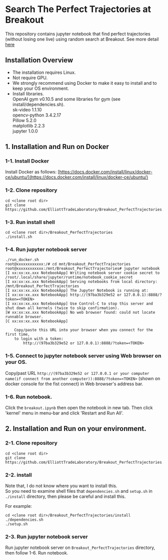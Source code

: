 # Search The Perfect Trajectories at Breakout

This repository contains jupyter notebook that find perfect trajectories (without losing one live) using random search at Breakout.
See more detail [here](https://elliotttradelaboratory.github.io/Search_Perfect_Trajectories/)

## Installation Overview

* The installation requires Linux.
* Not require GPU.
* We strongly recommend using Docker to make it easy to install and to keep your OS environment.
* Install libraries.<br>
  OpenAI gym v0.10.5 and some libraries for gym (see install/dependencies.sh).<br>
  sk-video 1.1.10<br>
  opencv-python 3.4.2.17<br>
  Pillow 5.2.0<br>
  matplotlib 2.2.3<br>
  jupyter 1.0.0


## 1. Installation and Run on Docker
### 1-1. Install Docker

Install Docker as follows:
[https://docs.docker.com/install/linux/docker-ce/ubuntu/](https://docs.docker.com/install/linux/docker-ce/ubuntu/)

### 1-2. Clone repository

```
cd <clone root dir>
git clone https://github.com/ElliottTradeLaboratory/Breakout_PerfectTrajectories.git
```

### 1-3. Run install shell

```
cd <clone root dir>/Breakout_PerfectTrajectories
./install.sh
```

### 1-4. Run jupyter notebook server

```
./run_docker.sh
root@xxxxxxxxxxxx:/# cd mnt/Breakout_PerfectTrajectories
root@xxxxxxxxxxxx:/mnt/Breakout_PerfectTrajectories# jupyter notebook
[I xx:xx:xx.xxx NotebookApp] Writing notebook server cookie secret to /root/.local/share/jupyter/runtime/notebook_cookie_secret
[I xx:xx:xx.xxx NotebookApp] Serving notebooks from local directory: /mnt/Breakout_PerfectTrajectories
[I xx:xx:xx.xxx NotebookApp] The Jupyter Notebook is running at:
[I xx:xx:xx.xxx NotebookApp] http://(97ba3b329e52 or 127.0.0.1):8888/?token=<TOKEN>
[I xx:xx:xx.xxx NotebookApp] Use Control-C to stop this server and shut down all kernels (twice to skip confirmation).
[W xx:xx:xx.xxx NotebookApp] No web browser found: could not locate runnable browser.
[C xx:xx:xx.xxx NotebookApp]

    Copy/paste this URL into your browser when you connect for the first time,
    to login with a token:
        http://(97ba3b329e52 or 127.0.0.1):8888/?token=<TOKEN>
```

### 1-5. Connect to jupyter notebook server using Web browser on your OS.

Copy/past URL ```http://(97ba3b329e52 or 127.0.0.1 or your computer name(if connect from another computer)):8888/?token=<TOKEN>``` (shown on docker console for the fist connect) in Web browser's address bar.

### 1-6. Run notebook.

Click the ```breakout.ipynb``` then open the notebook in new tab.
Then click 'kernel' menu in menu-bar and click 'Restart and Run All'.

## 2. Installation and Run on your environment.

### 2-1. Clone repository

```
cd <clone root dir>
git clone https://github.com/ElliottTradeLaboratory/Breakout_PerfectTrajectories.git
```

### 2-2. install

Note that, I do not know where you want to install this.<br>
So you need to examine shell files that ```dependencies.sh``` and ```setup.sh``` in ```./install``` directory, then please be careful and install this.

For example:
```
cd <clone root dir>/Breakout_PerfectTrajectories/install
./dependencies.sh
./setup.sh
```

### 2-3. Run jupyter notebook server

Run jupyter notebook server on ```Breakout_PerfectTrajectories``` directory, then follow 1-6. Run notebook.
